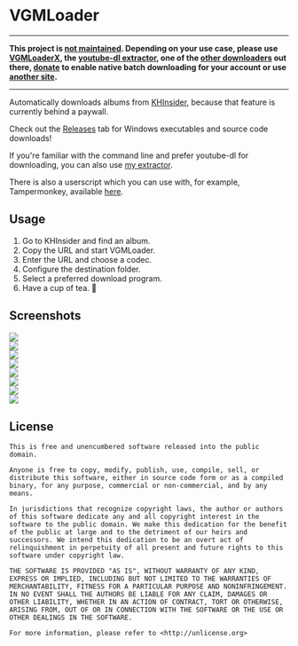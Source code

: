 # VGMLoader

---

**This project is [not maintained](https://github.com/TheLastZombie/VGMLoader/issues/11#issuecomment-871325599). Depending on your use case, please use [VGMLoaderX](https://github.com/TheLastZombie/userscripts/#vgmloaderx-), the [youtube-dl extractor](https://github.com/TheLastZombie/VGMLoader/issues/6#issuecomment-786627407), one of the [other downloaders](https://github.com/search?q=khinsider&s=stars) out there, [donate](https://downloads.khinsider.com/forums/index.php?account/upgrades) to enable native batch downloading for your account or use [another site](https://www.sittingonclouds.net/).**

---

Automatically downloads albums from [KHInsider](https://downloads.khinsider.com/), because that feature is currently behind a paywall.

Check out the [Releases](https://github.com/TheLastZombie/VGMLoader/releases) tab for Windows executables and source code downloads!

If you're familiar with the command line and prefer youtube-dl for downloading, you can also use [my extractor](https://github.com/TheLastZombie/VGMLoader/blob/master/khinsider.py).

There is also a userscript which you can use with, for example, Tampermonkey, available [here](https://github.com/TheLastZombie/userscripts/#vgmloaderx-).

## Usage

1. Go to KHInsider and find an album.
2. Copy the URL and start VGMLoader.
3. Enter the URL and choose a codec.
4. Configure the destination folder.
5. Select a preferred download program.
6. Have a cup of tea. 🍵

## Screenshots

![](screenshots/1.png)  
![](screenshots/2.png)  
![](screenshots/3.png)  
![](screenshots/4.png)  
![](screenshots/5.png)  
![](screenshots/6.png)  
![](screenshots/7.png)  
![](screenshots/8.png)

## License

```
This is free and unencumbered software released into the public domain.

Anyone is free to copy, modify, publish, use, compile, sell, or
distribute this software, either in source code form or as a compiled
binary, for any purpose, commercial or non-commercial, and by any
means.

In jurisdictions that recognize copyright laws, the author or authors
of this software dedicate any and all copyright interest in the
software to the public domain. We make this dedication for the benefit
of the public at large and to the detriment of our heirs and
successors. We intend this dedication to be an overt act of
relinquishment in perpetuity of all present and future rights to this
software under copyright law.

THE SOFTWARE IS PROVIDED "AS IS", WITHOUT WARRANTY OF ANY KIND,
EXPRESS OR IMPLIED, INCLUDING BUT NOT LIMITED TO THE WARRANTIES OF
MERCHANTABILITY, FITNESS FOR A PARTICULAR PURPOSE AND NONINFRINGEMENT.
IN NO EVENT SHALL THE AUTHORS BE LIABLE FOR ANY CLAIM, DAMAGES OR
OTHER LIABILITY, WHETHER IN AN ACTION OF CONTRACT, TORT OR OTHERWISE,
ARISING FROM, OUT OF OR IN CONNECTION WITH THE SOFTWARE OR THE USE OR
OTHER DEALINGS IN THE SOFTWARE.

For more information, please refer to <http://unlicense.org>
```
